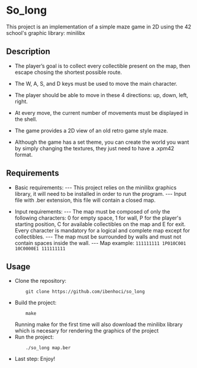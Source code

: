 # So_long

This project is an implementation of a simple maze game in 2D using the 42 school's graphic library: minilibx

## Description
- The player’s goal is to collect every collectible present on the map, then escape chosing the shortest possible route.
	
- The W, A, S, and D keys must be used to move the main character.
	
- The player should be able to move in these 4 directions: up, down, left, right.
		
- At every move, the current number of movements must be displayed in the shell.
	
- The game provides a 2D view of an old retro game style maze.
		
- Although the game has a set theme, you can create the world you want by simply changing the textures, they just need to have a .xpm42 format.

## Requirements

- Basic requirements:
	--- This project relies on the minilibx graphics library, it will need to be installed in order to run the program.
	--- Input file with .ber extension, this file will contain a closed map.

- Input requirements:
	--- The map must be composed of only the following characters: 0 for empty space, 1 for wall, P for the player's starting position, C for available collectibles on the map and E for exit. Every character is mandatory for a logical and complete map except for collectibles.
	--- The map must be surrounded by walls and must not contain spaces inside the wall.
	--- Map example:
		```
			111111111
			1P010C001
			10C0000E1
			111111111
		```
## Usage

- Clone the repository:
	```
		git clone https://github.com/ibenhoci/so_long
	```
- Build the project:
	```
		make
	```
	Running make for the first time will also download the minilibx library which is necesary for rendering the graphics of the project
- Run the project:
	```
		./so_long map.ber
	```
- Last step: Enjoy!